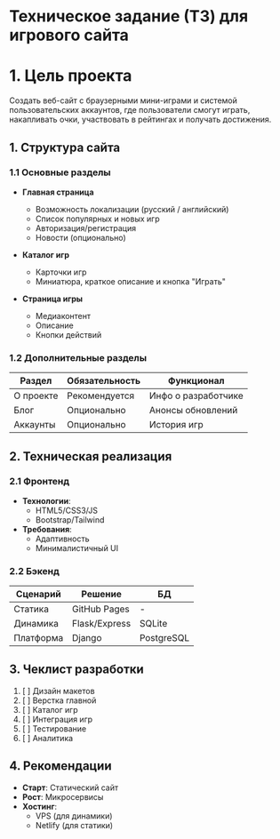 # Техническое задание (ТЗ) для игрового сайта

# 1. Цель проекта

Создать веб-сайт с браузерными мини-играми и системой пользовательских аккаунтов, где пользователи смогут играть, накапливать очки, участвовать в рейтингах и получать достижения.

## 1. Структура сайта 

### 1.1 Основные разделы
- **Главная страница**
  - Возможность локализации (русский / английский)
  - Список популярных и новых игр
  - Авторизация/регистрация
  - Новости (опционально)

- **Каталог игр**
  - Карточки игр
  - Миниатюра, краткое описание и кнопка "Играть"
    
- **Страница игры**
  - Медиаконтент
  - Описание
  - Кнопки действий

### 1.2 Дополнительные разделы
| Раздел | Обязательность | Функционал |
|--------|----------------|------------|
| О проекте | Рекомендуется | Инфо о разработчике |
| Блог | Опционально | Анонсы обновлений |
| Аккаунты | Опционально | История игр |

## 2. Техническая реализация

### 2.1 Фронтенд
- **Технологии**:
  - HTML5/CSS3/JS
  - Bootstrap/Tailwind
- **Требования**:
  - Адаптивность
  - Минималистичный UI

### 2.2 Бэкенд
| Сценарий | Решение | БД |
|----------|---------|----|
| Статика | GitHub Pages | - |
| Динамика | Flask/Express | SQLite |
| Платформа | Django | PostgreSQL |

## 3. Чеклист разработки
1. [ ] Дизайн макетов
2. [ ] Верстка главной
3. [ ] Каталог игр
4. [ ] Интеграция игр
5. [ ] Тестирование
6. [ ] Аналитика

## 4. Рекомендации
- **Старт**: Статический сайт
- **Рост**: Микросервисы
- **Хостинг**:
  - VPS (для динамики)
  - Netlify (для статики)

